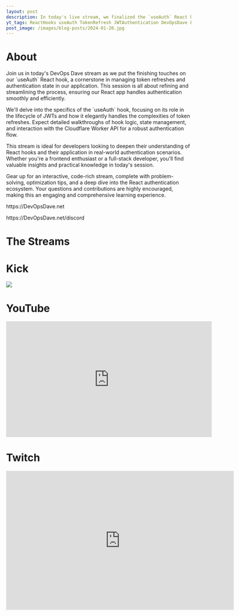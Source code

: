 ```yaml
---
layout: post
description: In today's live stream, we finalized the `useAuth` React hook, enhancing our application's authentication flow. We meticulously coded and refined the process of handling token refreshes, ensuring seamless and secure user sessions in our React app. This session provided in-depth knowledge and practical strategies for managing authentication state effectively in modern web applications.
yt_tags: ReactHooks useAuth TokenRefresh JWTAuthentication DevOpsDave FullStackDevelopment SecureCoding CodingLive WebSecurity CloudflareAPI
post_image: /images/blog-posts/2024-01-20.jpg
---
```


<div class="content-wrapper">
    <h1>About</h1>
    <p class="top-margin-blog-post">
        Join us in today's DevOps Dave stream as we put the finishing touches on our `useAuth` React hook, a cornerstone in managing token refreshes and authentication state in our application. This session is all about refining and streamlining the process, ensuring our React app handles authentication smoothly and efficiently.
    </p>
    <p class="top-margin-blog-post">
        We'll delve into the specifics of the `useAuth` hook, focusing on its role in the lifecycle of JWTs and how it elegantly handles the complexities of token refreshes. Expect detailed walkthroughs of hook logic, state management, and interaction with the Cloudflare Worker API for a robust authentication flow.
    </p>
    <p class="top-margin-blog-post">
        This stream is ideal for developers looking to deepen their understanding of React hooks and their application in real-world authentication scenarios. Whether you're a frontend enthusiast or a full-stack developer, you'll find valuable insights and practical knowledge in today's session.
    </p>
    <p class="top-margin-blog-post">
        Gear up for an interactive, code-rich stream, complete with problem-solving, optimization tips, and a deep dive into the React authentication ecosystem. Your questions and contributions are highly encouraged, making this an engaging and comprehensive learning experience.
    </p>
    <p class="top-margin-blog-post">
        https://DevOpsDave.net
    </p>
    <p class="top-margin-blog-post">
        https://DevOpsDave.net/discord
    </p>
</div>
<div class="content-wrapper">
    <h1>The Streams</h1>
    <div class="embed-wrapper">
        <div class="embed-title"><h1>Kick</h1></div>
        <div class="embed">
            <a href="https://kick.com/video/8dfbba48-3d4f-4c7c-aafc-f6828adc3f35" target="_blank">
                <img src="https://images.kick.com/video_thumbnails/QXi6QSVtOH5v/WkBhzHPmmr3U/360.webp">
            </a>
        </div>
    </div>
    <div class="embed-wrapper">
        <div class="embed-title"><h1>YouTube</h1></div>
        <div class="embed">
            <iframe width="560" height="315" src="https://www.youtube.com/embed/EDKa3iztg20?si=-_0muZUw923lrHlv&amp;start=127" title="YouTube video player" frameborder="0" allow="accelerometer; autoplay; clipboard-write; encrypted-media; gyroscope; picture-in-picture; web-share" allowfullscreen></iframe>
        </div>
    </div>
        <div class="embed-wrapper">
        <div class="embed-title"><h1>Twitch</h1></div>
        <div class="embed">
            <iframe src="https://player.twitch.tv/?video=2038089182&parent=devopsdave.net" frameborder="0" autoplay="false" allowfullscreen="true" scrolling="no" height="378" width="620"></iframe>
        </div>
    </div>
</div>
